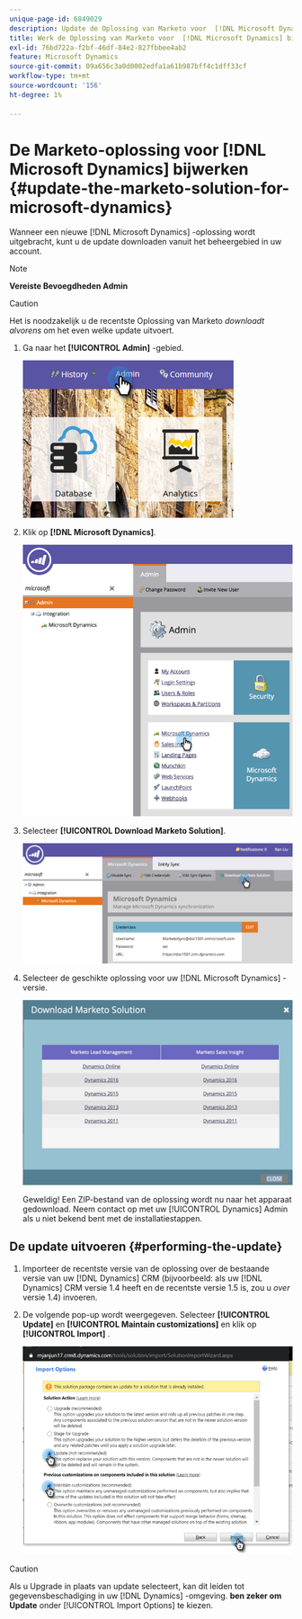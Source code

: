```yaml
---
unique-page-id: 6849029
description: Update de Oplossing van Marketo voor  [!DNL Microsoft Dynamics]  - Marketo Docs - de Documentatie van het Product
title: Werk de Oplossing van Marketo voor  [!DNL Microsoft Dynamics] bij
exl-id: 76bd722a-f2bf-46df-84e2-827fbbee4ab2
feature: Microsoft Dynamics
source-git-commit: 09a656c3a0d0002edfa1a61b987bff4c1dff33cf
workflow-type: tm+mt
source-wordcount: '156'
ht-degree: 1%

---
```


# De Marketo-oplossing voor [!DNL Microsoft Dynamics] bijwerken {#update-the-marketo-solution-for-microsoft-dynamics}

Wanneer een nieuwe [!DNL Microsoft Dynamics] -oplossing wordt uitgebracht, kunt u de update downloaden vanuit het beheergebied in uw account.

>[!NOTE]
>
>**Vereiste Bevoegdheden Admin**

>[!CAUTION]
>
>Het is noodzakelijk u de recentste Oplossing van Marketo _downloadt alvorens_ om het even welke update uitvoert.

1. Ga naar het **[!UICONTROL Admin]** -gebied.

   ![](assets/admin.png)

1. Klik op **[!DNL Microsoft Dynamics]**.

   ![](assets/image2015-3-16-10-3a51-3a25.png)

1. Selecteer **[!UICONTROL Download Marketo Solution]**.

   ![](assets/image2015-3-16-10-3a52-3a1.png)

1. Selecteer de geschikte oplossing voor uw [!DNL Microsoft Dynamics] -versie.

   ![](assets/msd-online.png)

   Geweldig! Een ZIP-bestand van de oplossing wordt nu naar het apparaat gedownload. Neem contact op met uw [!UICONTROL Dynamics] Admin als u niet bekend bent met de installatiestappen.

## De update uitvoeren {#performing-the-update}

1. Importeer de recentste versie van de oplossing over de bestaande versie van uw [!DNL Dynamics] CRM (bijvoorbeeld: als uw [!DNL Dynamics] CRM versie 1.4 heeft en de recentste versie 1.5 is, zou u _over_ versie 1.4) invoeren.

1. De volgende pop-up wordt weergegeven. Selecteer **[!UICONTROL Update]** en **[!UICONTROL Maintain customizations]** en klik op **[!UICONTROL Import]** .

   ![](assets/update-the-marketo-solution-for-microsoft-dynamics-5.png)

>[!CAUTION]
>
>Als u Upgrade in plaats van update selecteert, kan dit leiden tot gegevensbeschadiging in uw [!DNL Dynamics] -omgeving. **ben zeker om Update** onder [!UICONTROL Import Options] te kiezen.
